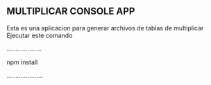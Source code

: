 ## MULTIPLICAR CONSOLE APP

Esta es una aplicacion para generar archivos de tablas de multiplicar Ejecutar este comando 

....................

npm install

.....................